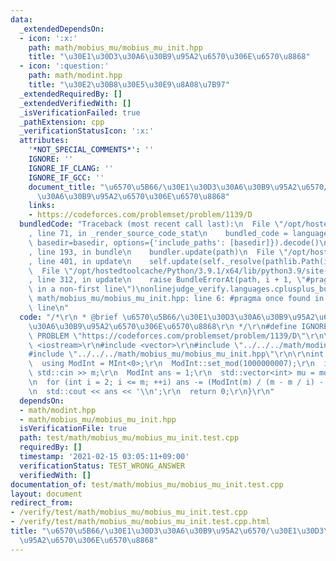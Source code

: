 ```yaml
---
data:
  _extendedDependsOn:
  - icon: ':x:'
    path: math/mobius_mu/mobius_mu_init.hpp
    title: "\u30E1\u30D3\u30A6\u30B9\u95A2\u6570\u306E\u6570\u8868"
  - icon: ':question:'
    path: math/modint.hpp
    title: "\u30E2\u30B8\u30E5\u30E9\u8A08\u7B97"
  _extendedRequiredBy: []
  _extendedVerifiedWith: []
  _isVerificationFailed: true
  _pathExtension: cpp
  _verificationStatusIcon: ':x:'
  attributes:
    '*NOT_SPECIAL_COMMENTS*': ''
    IGNORE: ''
    IGNORE_IF_CLANG: ''
    IGNORE_IF_GCC: ''
    document_title: "\u6570\u5B66/\u30E1\u30D3\u30A6\u30B9\u95A2\u6570/\u30E1\u30D3\
      \u30A6\u30B9\u95A2\u6570\u306E\u6570\u8868"
    links:
    - https://codeforces.com/problemset/problem/1139/D
  bundledCode: "Traceback (most recent call last):\n  File \"/opt/hostedtoolcache/Python/3.9.1/x64/lib/python3.9/site-packages/onlinejudge_verify/documentation/build.py\"\
    , line 71, in _render_source_code_stat\n    bundled_code = language.bundle(stat.path,\
    \ basedir=basedir, options={'include_paths': [basedir]}).decode()\n  File \"/opt/hostedtoolcache/Python/3.9.1/x64/lib/python3.9/site-packages/onlinejudge_verify/languages/cplusplus.py\"\
    , line 193, in bundle\n    bundler.update(path)\n  File \"/opt/hostedtoolcache/Python/3.9.1/x64/lib/python3.9/site-packages/onlinejudge_verify/languages/cplusplus_bundle.py\"\
    , line 401, in update\n    self.update(self._resolve(pathlib.Path(included), included_from=path))\n\
    \  File \"/opt/hostedtoolcache/Python/3.9.1/x64/lib/python3.9/site-packages/onlinejudge_verify/languages/cplusplus_bundle.py\"\
    , line 312, in update\n    raise BundleErrorAt(path, i + 1, \"#pragma once found\
    \ in a non-first line\")\nonlinejudge_verify.languages.cplusplus_bundle.BundleErrorAt:\
    \ math/mobius_mu/mobius_mu_init.hpp: line 6: #pragma once found in a non-first\
    \ line\n"
  code: "/*\r\n * @brief \u6570\u5B66/\u30E1\u30D3\u30A6\u30B9\u95A2\u6570/\u30E1\u30D3\
    \u30A6\u30B9\u95A2\u6570\u306E\u6570\u8868\r\n */\r\n#define IGNORE\r\n#define\
    \ PROBLEM \"https://codeforces.com/problemset/problem/1139/D\"\r\n\r\n#include\
    \ <iostream>\r\n#include <vector>\r\n#include \"../../../math/modint.hpp\"\r\n\
    #include \"../../../math/mobius_mu/mobius_mu_init.hpp\"\r\n\r\nint main() {\r\n\
    \  using ModInt = MInt<0>;\r\n  ModInt::set_mod(1000000007);\r\n  int m;\r\n \
    \ std::cin >> m;\r\n  ModInt ans = 1;\r\n  std::vector<int> mu = mobius_mu_init(m);\r\
    \n  for (int i = 2; i <= m; ++i) ans -= (ModInt(m) / (m - m / i) - 1) * mu[i];\r\
    \n  std::cout << ans << '\\n';\r\n  return 0;\r\n}\r\n"
  dependsOn:
  - math/modint.hpp
  - math/mobius_mu/mobius_mu_init.hpp
  isVerificationFile: true
  path: test/math/mobius_mu/mobius_mu_init.test.cpp
  requiredBy: []
  timestamp: '2021-02-15 03:05:11+09:00'
  verificationStatus: TEST_WRONG_ANSWER
  verifiedWith: []
documentation_of: test/math/mobius_mu/mobius_mu_init.test.cpp
layout: document
redirect_from:
- /verify/test/math/mobius_mu/mobius_mu_init.test.cpp
- /verify/test/math/mobius_mu/mobius_mu_init.test.cpp.html
title: "\u6570\u5B66/\u30E1\u30D3\u30A6\u30B9\u95A2\u6570/\u30E1\u30D3\u30A6\u30B9\
  \u95A2\u6570\u306E\u6570\u8868"
---
```

